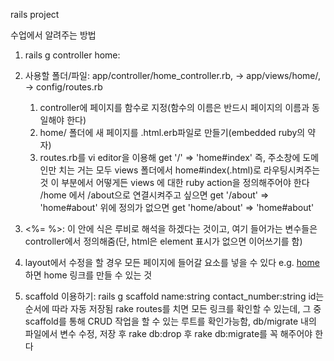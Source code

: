 rails project
<!--codelion에서 알려준 방법
rails new mvc --skip-bundle 실행 후 mvc 디렉터리로 이동

Gemfile 파일 수정: gem 'therubyracer' 활성화

bundle install 실행

git init을 실행하여, Git 저장소 생성

.gitignore 파일 수정: *.swp 추가

git add .으로, 모든 파일/디렉터리를 Git의 관리 대상으로 추가

git commit -m "first commit" 실행

rails s 실행

작업 터미널을 따로 실행한 뒤, mvc 디렉터리로 이동

크롬을 실행한 뒤, 자신의_도메인:3000으로 접속

앞에서 제작했던 mvc 프로젝트 디렉터리를 바탕으로, 레일스 프로젝트 디렉터리 내의 몇 가지 주요한 특징을 정리하면 다음과 같다. 중요한 특징들이니 확실하게 기억하도록 하자.
app 디렉터리 안에 컨트롤러가 모여있는 controllers 디렉터리와, 뷰 디렉터리가 모여있는 views 디렉터리가 위치해 있다.
app/controllers 디렉터리 안의 home 컨트롤러와, app/views 디렉터리 안의 home 뷰 디렉터리는 반드시 그 이름이 서로 동일하다.
home 컨트롤러 내에서 정의한 hello 액션과, app/views/home 디렉터리 안의 hello.html.erb 뷰 파일은 반드시 그 이름이 서로 동일하다.
라우트 규칙을 지정하는 routes.rb 파일은 config 디렉터리 안에 위치해 있다.
-->

수업에서 알려주는 방법
1. rails g controller home:
2. 사용할 폴더/파일: app/controller/home_controller.rb, -> app/views/home/,  -> config/routes.rb
    1) controller에 페이지를 함수로 지정(함수의 이름은 반드시 페이지의 이름과 동일해야 한다)
    2) home/ 폴더에 새 페이지를 .html.erb파일로 만들기(embedded ruby의 약자)
    3) routes.rb를 vi editor을 이용해 get '/' => 'home#index' 즉, 주소창에 도메인만 치는 거는 모두 views 폴더에서 home#index(.html)로 라우팅시켜주는 것
        이 부분에서 어떻게든 views 에 대한 ruby action을 정의해주어야 한다
        /home 에서 /about으로 연결시켜주고 싶으면 get '/about' => 'home#about' 위에 정의가 없으면 get 'home/about' => 'home#about'
3. <%= %>: 이 안에 식은 루비로 해석을 하겠다는 것이고, 여기 들어가는 변수들은 controller에서 정의해줌(단, html은 element 표시가 없으면 이어쓰기를 함)
4. layout에서 수정을 할 경우 모든 페이지에 들어갈 요소를 넣을 수 있다
    e.g. <a href = '/'>home</a> 하면 home 링크를 만들 수 있는 것


5. scaffold 이용하기: rails g scaffold name:string contact_number:string id는 순서에 따라 자동 저장됨
                    rake routes를 치면 모든 링크를 확인할 수 있는데, 그 중 scaffold를 통해 CRUD 작업을 할 수 있는 루트를 확인가능함,
                    db/migrate 내의 파일에서 변수 수정, 저장 후 rake db:drop 후 rake db:migrate를 꼭 해주어야 한다